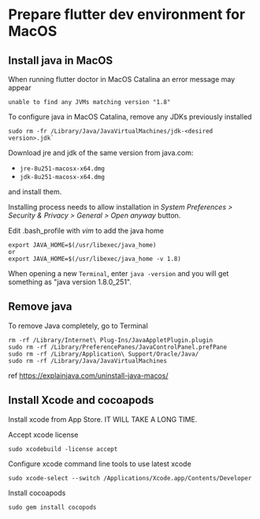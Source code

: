 # Prepare flutter dev environment for MacOS

## Install java in MacOS

When running flutter doctor in MacOS Catalina an error message may appear

```
unable to find any JVMs matching version "1.8"
```

To configure java in MacOS Catalina, remove any JDKs previously installed 

```
sudo rm -fr /Library/Java/JavaVirtualMachines/jdk-<desired version>.jdk`
```

Download jre and jdk of the same version from java.com:

- `jre-8u251-macosx-x64.dmg`
- `jdk-8u251-macosx-x64.dmg` 

and install them.

Installing process needs to allow installation in *System Preferences > Security & Privacy > General > Open anyway* button. 

Edit .bash_profile with *vim* to add the java home
```
export JAVA_HOME=$(/usr/libexec/java_home)
or
export JAVA_HOME=$(/usr/libexec/java_home -v 1.8)
```

When opening a new `Terminal`, enter `java -version` and you will get something as "java version 1.8.0_251".

## Remove java

To remove Java completely, go to Terminal 
```
rm -rf /Library/Internet\ Plug-Ins/JavaAppletPlugin.plugin  
sudo rm -rf /Library/PreferencePanes/JavaControlPanel.prefPane  
sudo rm -rf /Library/Application\ Support/Oracle/Java/ 
sudo rm -rf /Library/Java/JavaVirtualMachines 
```

ref https://explainjava.com/uninstall-java-macos/

## Install Xcode and cocoapods

Install xcode from App Store. IT WILL TAKE A LONG TIME.

Accept xcode license
```
sudo xcodebuild -license accept
```

Configure xcode command line tools to use latest xcode
```
sudo xcode-select --switch /Applications/Xcode.app/Contents/Developer
```

Install cocoapods
```
sudo gem install cocopods
```
